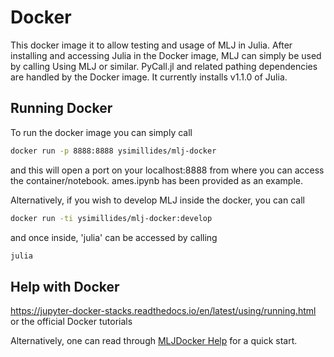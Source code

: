 # Docker
This docker image it to allow testing and usage of MLJ in Julia.
After installing and accessing Julia in the Docker image, MLJ can simply be used by calling Using MLJ or similar.
PyCall.jl  and related pathing dependencies are handled by the Docker image. It currently installs v1.1.0 of Julia.


## Running Docker

To run the docker image you can simply call
```sh
docker run -p 8888:8888 ysimillides/mlj-docker 
```

and this will open a port on your localhost:8888 from where you can access the container/notebook.
ames.ipynb has been provided as an example.

Alternatively, if you wish to develop MLJ inside the docker, you can call 

```sh
docker run -ti ysimillides/mlj-docker:develop 
```
and once inside, 'julia' can be accessed by calling
```sh
julia
```
## Help with Docker

https://jupyter-docker-stacks.readthedocs.io/en/latest/using/running.html or the official Docker tutorials

Alternatively, one can read through [MLJDocker Help](https://github.com/ysimillides/mlj-docker/blob/master/MLJDocker.pdf) for a quick start.
